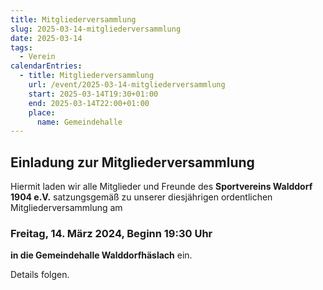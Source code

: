 ```yaml
---
title: Mitgliederversammlung
slug: 2025-03-14-mitgliederversammlung
date: 2025-03-14
tags:
  - Verein
calendarEntries:
  - title: Mitgliederversammlung
    url: /event/2025-03-14-mitgliederversammlung
    start: 2025-03-14T19:30+01:00
    end: 2025-03-14T22:00+01:00
    place:
      name: Gemeindehalle
---
```

## Einladung zur Mitgliederversammlung

Hiermit laden wir alle Mitglieder und Freunde des **Sportvereins Walddorf 1904 e.V.** satzungsgemäß zu unserer diesjährigen ordentlichen Mitgliederversammlung am 

### Freitag, 14. März 2024, Beginn 19:30 Uhr

**in die Gemeindehalle Walddorfhäslach** ein.

Details folgen.
